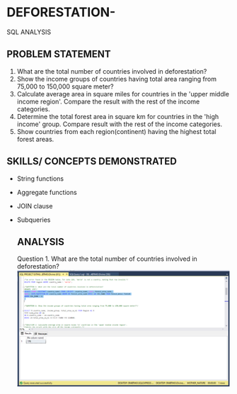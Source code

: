 # DEFORESTATION-
SQL ANALYSIS

## PROBLEM STATEMENT
 1. What are the total number of countries involved in deforestation?
 2. Show the income groups of countries having total area ranging from 75,000 to 150,000 square meter?
 3. Calculate average area in square miles for countries in the 'upper middle income region'. Compare the result with the rest of the income categories.
 4. Determine the total forest area in square km for countries in the 'high income' group. Compare result with the rest of the income categories.
 5. Show countries from each region(continent) having the highest total forest areas.

## SKILLS/ CONCEPTS DEMONSTRATED
- String functions
- Aggregate functions
- JOIN clause
- Subqueries

  ## ANALYSIS
  Question 1.  What are the total number of countries involved in deforestation?
  ![Question 1](https://github.com/Dhevyoung/DEFORESTATION-/blob/main/DEF%20QUESTION%201.png)
 

